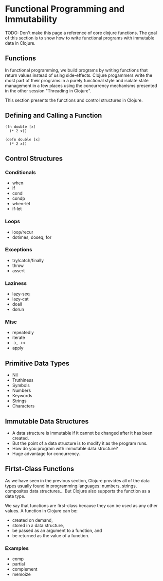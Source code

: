 # Functional Programming and Immutability

TODO: Don't make this page a reference of core clojure functions. The goal of this section is to show how to write functional programs with immutable data in Clojure.

## Functions

In functional programming, we build programs by writing functions that return values instead of using side-effects. Clojure progammers write the most part of their programs in a purely functional style and isolate state management in a few places using the concurrency mechanisms presented in the other session "Threading in Clojure".

This section presents the functions and control structures in Clojure.

## Defining and Calling a Function

```
(fn double [x]
  (* 2 x))

(defn double [x]
  (* 2 x))
```

## Control Structures

### Conditionals

* when
* if
* cond
* condp
* when-let
* if-let

### Loops

* loop/recur
* dotimes, doseq, for

### Exceptions

* try/catch/finally
* throw
* assert

### Laziness

* lazy-seq
* lazy-cat
* doall
* dorun

### Misc

* repeatedly
* iterate
* ->, ->>
* apply

## Primitive Data Types

* Nil
* Truthiness
* Symbols
* Numbers
* Keywords
* Strings
* Characters

## Immutable Data Structures

* A data structure is immutable if it cannot be changed after it has been created.
* But the point of a data structure is to modify it as the program runs.
* How do you program with immutable data structure?
* Huge advantage for concurrency.

## Firtst-Class Functions

As we have seen in the previous section, Clojure provides all of the data types usually found in programming languages: numbers, strings, composites data structures... But Clojure also supports the function as a data type.

We say that functions are first-class because they can be used as any other values. A function in Clojure can be:

* created on demand,
* stored in a data structure,
* be passed as an argument to a function, and
* be returned as the value of a function.

### Examples

* comp
* partial
* complement
* memoize